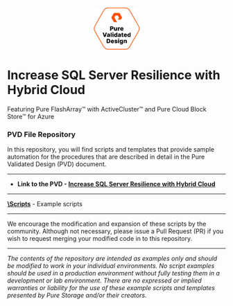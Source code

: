 <p align="center"><img src="pvd_logo.png"> </p>

# Increase SQL Server Resilience with Hybrid Cloud
Featuring Pure FlashArray&trade; with ActiveCluster&trade; and Pure Cloud Block Store&trade; for Azure

### PVD File Repository
In this repository, you will find scripts and templates that provide sample automation for the procedures that are described in detail in the Pure Validated Design (PVD) document.
<!-- wp:separator -->
<hr class="wp-block-separator"/>
<!-- /wp:separator -->

* **Link to the PVD - [Increase SQL Server Resilience with Hybrid Cloud](https://www.purestorage.com/docs.html?item=/type/pdf/subtype/doc/path/content/dam/pdf/en/validated-design-guides/vd-increase-sql-server-resilience.pdf)**

<!-- wp:separator -->
<hr class="wp-block-separator"/>
<!-- /wp:separator -->

[**\Scripts**](https://github.com/PureStorage-OpenConnect/SQL-PVD/tree/main/scripts) - Example scripts

<!-- wp:separator -->
<hr class="wp-block-separator"/>
<!-- /wp:separator -->

We encourage the modification and expansion of these scripts by the community. Although not necessary, please issue a Pull Request (PR) if you wish to request merging your modified code in to this repository.

<!-- wp:separator -->
<hr class="wp-block-separator"/>
<!-- /wp:separator -->

_The contents of the repository are intended as examples only and should be modified to work in your individual environments. No script examples should be used in a production environment without fully testing them in a development or lab environment. There are no expressed or implied warranties or liability for the use of these example scripts and templates presented by Pure Storage and/or their creators._

